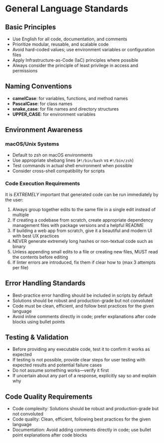 # General Language Standards

## Basic Principles

- Use English for all code, documentation, and comments
- Prioritize modular, reusable, and scalable code
- Avoid hard-coded values; use environment variables or configuration files
- Apply Infrastructure-as-Code (IaC) principles where possible
- Always consider the principle of least privilege in access and permissions

## Naming Conventions

- **camelCase**: for variables, functions, and method names
- **PascalCase**: for class names
- **snake_case**: for file names and directory structures
- **UPPER_CASE**: for environment variables

## Environment Awareness

### macOS/Unix Systems

- Default to zsh on macOS environments
- Use appropriate shebang lines (`#!/bin/bash` vs `#!/bin/zsh`)
- Test commands in actual shell environment when possible
- Consider cross-shell compatibility for scripts

### Code Execution Requirements

It is *EXTREMELY* important that generated code can be run immediately by the user:

1. Always group together edits to the same file in a single edit instead of multiple
2. If creating a codebase from scratch, create appropriate dependency management files with package versions and a helpful README
3. If building a web app from scratch, give it a beautiful and modern UI with best UX practices
4. NEVER generate extremely long hashes or non-textual code such as binary
5. Unless appending small edits to a file or creating new files, MUST read the contents before editing
6. If linter errors are introduced, fix them if clear how to (max 3 attempts per file)

## Error Handling Standards

- Best-practice error handling should be included in scripts by default
- Solutions should be robust and production-grade but not convoluted
- Code must be clean, efficient, and follow best practices for the given language
- Avoid inline comments directly in code; prefer explanations after code blocks using bullet points

## Testing & Validation

- Before providing any executable code, test it to confirm it works as expected
- If testing is not possible, provide clear steps for user testing with expected results and potential failure cases
- Do not assume something works—verify it first
- If uncertain about any part of a response, explicitly say so and explain why

## Code Quality Requirements

- Code complexity: Solutions should be robust and production-grade but not convoluted
- Code quality: Clean, efficient, following best practices for the given language
- Documentation: Avoid adding comments directly in code; use bullet point explanations after code blocks
